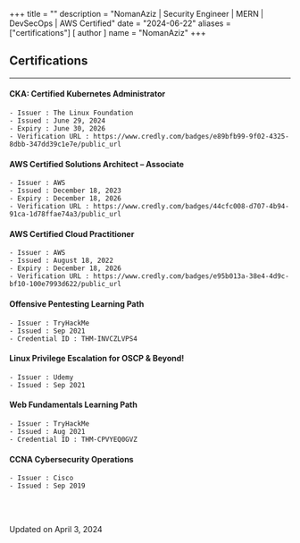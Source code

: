 +++
title = ""
description = "NomanAziz | Security Engineer | MERN | DevSecOps | AWS Certified"
date = "2024-06-22"
aliases = ["certifications"]
[ author ]
  name = "NomanAziz"
+++

## **Certifications**

---

#### CKA: Certified Kubernetes Administrator
```
- Issuer : The Linux Foundation
- Issued : June 29, 2024
- Expiry : June 30, 2026
- Verification URL : https://www.credly.com/badges/e89bfb99-9f02-4325-8dbb-347dd39c1e7e/public_url
```

#### AWS Certified Solutions Architect – Associate
```
- Issuer : AWS
- Issued : December 18, 2023
- Expiry : December 18, 2026
- Verification URL : https://www.credly.com/badges/44cfc008-d707-4b94-91ca-1d78ffae74a3/public_url
```

#### AWS Certified Cloud Practitioner
```
- Issuer : AWS
- Issued : August 18, 2022
- Expiry : December 18, 2026
- Verification URL : https://www.credly.com/badges/e95b013a-38e4-4d9c-bf10-100e7993d622/public_url
```

#### Offensive Pentesting Learning Path

```
- Issuer : TryHackMe
- Issued : Sep 2021
- Credential ID : THM-INVCZLVPS4 
```

#### Linux Privilege Escalation for OSCP & Beyond!

```
- Issuer : Udemy
- Issued : Sep 2021
```

#### Web Fundamentals Learning Path

```
- Issuer : TryHackMe
- Issued : Aug 2021
- Credential ID : THM-CPVYEQ0GVZ 
```

#### CCNA Cybersecurity Operations

```
- Issuer : Cisco
- Issued : Sep 2019
```
<br><br>

<div class="date">
Updated on April 3, 2024
</div>
